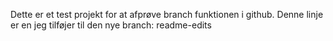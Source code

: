 Dette er et test projekt for at afprøve branch funktionen i github. 
Denne linje er en jeg tilføjer til den nye branch: readme-edits
